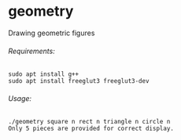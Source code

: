 # geometry
Drawing geometric figures

###### Requirements:
```
sudo apt install g++
sudo apt install freeglut3 freeglut3-dev
```
###### Usage:
```
./geometry square n rect n triangle n circle n
Only 5 pieces are provided for correct display.
```
